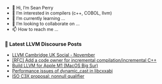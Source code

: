 - 👋 Hi, I’m Sean Perry
- 👀 I’m interested in compilers (c++, COBOL, llvm)
- 🌱 I’m currently learning ...
- 💞️ I’m looking to collaborate on ...
- 📫 How to reach me ...

<!---
s66perry/s66perry is a ✨ special ✨ repository because its `README.md` (this file) appears on your GitHub profile.
You can click the Preview link to take a look at your changes.
--->
### 📕 Latest LLVM Discourse Posts

<!-- DISCOURSE-LLVM:START -->
- [LLVM Cambridge UK Social - November](https://discourse.llvm.org/t/llvm-cambridge-uk-social-november/66346#post_1)
- [[RFC] Add a code owner for incremental compilation/incremental C++](https://discourse.llvm.org/t/rfc-add-a-code-owner-for-incremental-compilation-incremental-c/66345#post_1)
- [Build LLVM for Apple M1 &lpar;MacOS Big Sur&rpar;](https://discourse.llvm.org/t/build-llvm-for-apple-m1-macos-big-sur/57323#post_2)
- [Performance issues of dynamic_cast in libcxxabi](https://discourse.llvm.org/t/performance-issues-of-dynamic-cast-in-libcxxabi/66296#post_6)
- [ISO C3X proposal: nonnull qualifier](https://discourse.llvm.org/t/iso-c3x-proposal-nonnull-qualifier/59269?page=6#post_111)
<!-- DISCOURSE-LLVM:END -->
